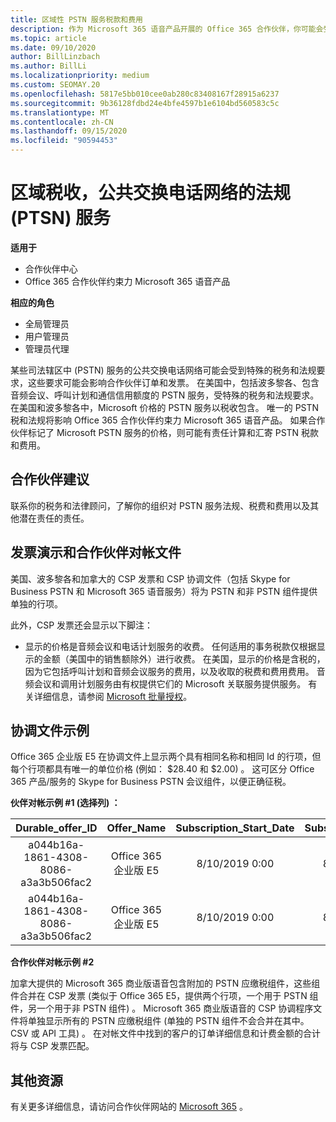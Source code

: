 ```yaml
---
title: 区域性 PSTN 服务税款和费用
description: 作为 Microsoft 365 语音产品开展的 Office 365 合作伙伴，你可能会受到 PSTN 服务的区域性、费用或法规要求。
ms.topic: article
ms.date: 09/10/2020
author: BillLinzbach
ms.author: BillLi
ms.localizationpriority: medium
ms.custom: SEOMAY.20
ms.openlocfilehash: 5817e5bb010cee0ab280c83408167f28915a6237
ms.sourcegitcommit: 9b36128fdbd24e4bfe4597b1e6104bd560583c5c
ms.translationtype: MT
ms.contentlocale: zh-CN
ms.lasthandoff: 09/15/2020
ms.locfileid: "90594453"
---
```

# <a name="regional-taxes-regulations-for-public-switched-telephone-network-ptsn-services"></a>区域税收，公共交换电话网络的法规 (PTSN) 服务

**适用于**

- 合作伙伴中心
- Office 365 合作伙伴约束力 Microsoft 365 语音产品

**相应的角色**
-    全局管理员
-    用户管理员
-    管理员代理

某些司法辖区中 (PSTN) 服务的公共交换电话网络可能会受到特殊的税务和法规要求，这些要求可能会影响合作伙伴订单和发票。 在美国中，包括波多黎各、包含音频会议、呼叫计划和通信信用额度的 PSTN 服务，受特殊的税务和法规要求。 在美国和波多黎各中，Microsoft 价格的 PSTN 服务以税收包含。  唯一的 PSTN 税和法规将影响 Office 365 合作伙伴约束力 Microsoft 365 语音产品。  如果合作伙伴标记了 Microsoft PSTN 服务的价格，则可能有责任计算和汇寄 PSTN 税款和费用。

## <a name="partner-recommendations"></a>合作伙伴建议

联系你的税务和法律顾问，了解你的组织对 PSTN 服务法规、税费和费用以及其他潜在责任的责任。

## <a name="invoice-presentation-and-partner-reconciliation-file"></a>发票演示和合作伙伴对帐文件

美国、波多黎各和加拿大的 CSP 发票和 CSP 协调文件（包括 Skype for Business PSTN 和 Microsoft 365 语音服务）将为 PSTN 和非 PSTN 组件提供单独的行项。

此外，CSP 发票还会显示以下脚注：

* 显示的价格是音频会议和电话计划服务的收费。  任何适用的事务税款仅根据显示的金额（美国中的销售额除外）进行收费。  在美国，显示的价格是含税的，因为它包括呼叫计划和音频会议服务的费用，以及收取的税费和费用费用。  音频会议和调用计划服务由有权提供它们的 Microsoft 关联服务提供服务。  有关详细信息，请参阅 [Microsoft 批量授权](https://go.microsoft.com/fwlink/?LinkId=690247)。

## <a name="reconciliation-file-example"></a>协调文件示例

Office 365 企业版 E5 在协调文件上显示两个具有相同名称和相同 Id 的行项，但每个行项都具有唯一的单位价格 (例如： $28.40 和 $2.00) 。 这可区分 Office 365 产品/服务的 Skype for Business PSTN 会议组件，以便正确征税。

**伙伴对帐示例 #1 (选择列) ：**

|**Durable_offer_ID**|**Offer_Name**|**Subscription_Start_Date**|**Subscription_End_Date**|**Charge_Start_Date**|**Charge_End_Date**|**Charge_Type**|**Unit_Price**|
|:----:|:----:|:----:|:----:|:----:|:----:|:----:|:----:|
|a044b16a-1861-4308-8086-a3a3b506fac2   |Office 365 企业版 E5   |8/10/2019 0:00   |8/11/2019 0:00   |8/11/2019 0:00|9/10/2019 0:00   |周期费用   |28.40   |
|a044b16a-1861-4308-8086-a3a3b506fac2   |Office 365 企业版 E5   |8/10/2019 0:00   |8/11/2019 0:00   |8/11/2019 0:00   |9/10/2019 0:00   |周期费用   |2.00   |

**合作伙伴对帐示例 #2**

加拿大提供的 Microsoft 365 商业版语音包含附加的 PSTN 应缴税组件，这些组件合并在 CSP 发票 (类似于 Office 365 E5，提供两个行项，一个用于 PSTN 组件，另一个用于非 PSTN 组件) 。  Microsoft 365 商业版语音的 CSP 协调程序文件将单独显示所有的 PSTN 应缴税组件 (单独的 PSTN 组件不会合并在其中。CSV 或 API 工具) 。  在对帐文件中找到的客户的订单详细信息和计费金额的合计将与 CSP 发票匹配。

## <a name="additional-resources"></a>其他资源
有关更多详细信息，请访问合作伙伴网站的 [Microsoft 365](https://www.microsoft.com/microsoft-365/partners/) 。

